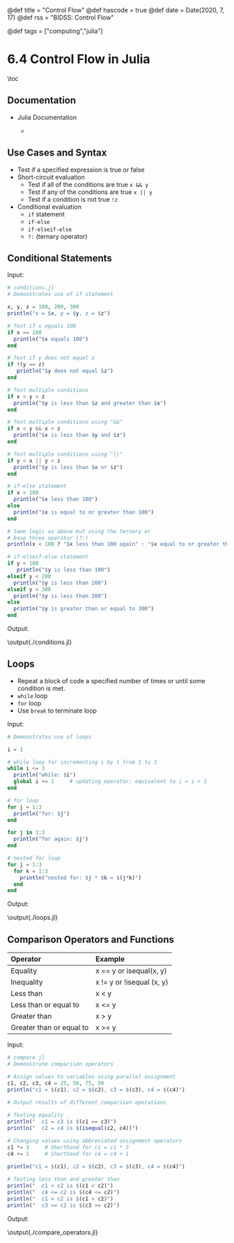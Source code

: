 @def title = "Control Flow"
@def hascode = true
@def date = Date(2020, 7, 17)
@def rss = "BIDSS: Control Flow"

@def tags = ["computing","julia"]

# 6.4 Control Flow in Julia

\toc

## Documentation
* Julia Documentation
    * ~~~ <a href="https://docs.julialang.org/en/v1.0/manual/control-flow/" target="_blank">Control Flow</a> ~~~

## Use Cases and Syntax
* Test if a specified expression is true or false 
* Short-circuit evaluation
    * Test if all of the conditions are true 		`x && y`
    * Test if any of the conditions are true		`x || y`
    * Test if a condition is not true			`!z`
* Conditional evaluation
    * `if` statement
    * `if-else`
    * `if-elseif-else` 
    * `?:` (ternary operator)

## Conditional Statements
Input:

```julia:./conditions.jl
# conditions.jl
# Demonstrates use of if statement

x, y, z = 100, 200, 300
println("x = $x, y = $y, z = $z")

# Test if x equals 100
if x == 100
  println("$x equals 100")
end

# Test if y does not equal z
if !(y == z)
   println("$y does not equal $z")
end

# Test multiple conditions
if x < y < z
  println("$y is less than $z and greater than $x")
end

# Test multiple conditions using "&&"
if x < y && x < z
  println("$x is less than $y and $z")
end

# Test multiple conditions using "||"
if y < x || y < z
  println("$y is less than $x or $z")
end

# if-else statement
if x < 100
  println("$x less than 100")
else
  println("$x is equal to or greater than 100")
end

# Same logic as above but using the ternary or 
# base three operator (?:)
println(x < 100 ? "$x less than 100 again" : "$x equal to or greater than 100 again")

# if-elseif-else statement
if y < 100
   println("$y is less than 100")
elseif y < 200
  println("$y is less than 200")
elseif y < 300
  println("$y is less than 300")
else
  println("$y is greater than or equal to 300")
end
```

Output:

\output{./conditions.jl}


## Loops
* Repeat a block of code a specified number of times or until some condition is met.
* `while` loop
* `for` loop
* Use `break` to terminate loop

Input:

```julia:./loops.jl
# Demonstrates use of loops                                                                                    

i = 1

# while loop for incrementing i by 1 from 1 to 3
while i <= 3
  println("while: $i")
  global i += 1     # updating operator; equivalent to i = i + 1
end

# for loop
for j = 1:3
  println("for: $j")
end

for j in 1:3
  println("for again: $j")
end

# nested for loop
for j = 1:3
  for k = 1:3
    println("nested for: $j * $k = $(j*k)")
  end
end
```

Output:

\output{./loops.jl}


## Comparison Operators and Functions

| Operator                 | Example                   |
| :----------------------- | :------------------------ |
| Equality                 | x == y or isequal(x, y)   |
| Inequality               | x != y or !isequal (x, y) |
| Less than                | x < y                     |
| Less than or equal to    | x <= y                    |
| Greater than             | x > y                     |
| Greater than or equal to | x >= y                    |

Input:

```julia:./compare_operators.jl
# compare.jl                                                                                                 
# Demonstrate comparison operators                                                                               

# Assign values to variables using parallel assignment                                                           
c1, c2, c3, c4 = 25, 50, 75, 50
println("c1 = $(c1), c2 = $(c2), c3 = $(c3), c4 = $(c4)")

# Output results of different comparison operations                                                             
 
# Testing equality                                                                                               
println("  c1 = c3 is $(c1 == c3)")
println("  c2 = c4 is $(isequal(c2, c4))")

# Changing values using abbreviated assignment operators                                                        
c1 *= 3    	# Shorthand for c1 = c1 * 3                                                                       
c4 += 1    	# Shorthand for c4 = c4 + 1                                                                       

println("c1 = $(c1), c2 = $(c2), c3 = $(c3), c4 = $(c4)")
 
# Testing less than and greater than
println("  c1 < c2 is $(c1 < c2)")
println("  c4 <= c2 is $(c4 <= c2)")
println("  c1 > c2 is $(c1 > c2)")
println("  c3 >= c2 is $(c3 >= c2)") 
```

Output:

\output{./compare_operators.jl}